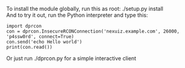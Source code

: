 To install the module globally, run this as root: ./setup.py install  
And to try it out, run the Python interpreter and type this:  

```
import dprcon
con = dprcon.InsecureRCONConnection('nexuiz.example.com', 26000, 'p4ssw0rd', connect=True)
con.send('echo Hello world')
print(con.read())
```

Or just run ./dprcon.py for a simple interactive client
